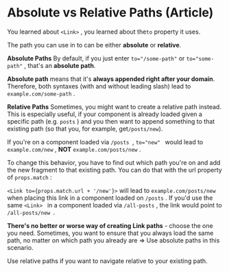# Absolute vs Relative Paths (Article)

You learned about ```<Link>``` , you learned about the``` to ``` property it uses.

The path you can use in to can be either **absolute** or **relative**. 

**Absolute Paths**
By default, if you just enter ```to="/some-path"```  or ```to="some-path"``` , that's an **absolute path**. 

**Absolute path** means that it's **always appended right after your domain**. Therefore, both syntaxes (with and without leading slash) lead to ```example.com/some-path``` .

**Relative Paths**
Sometimes, you might want to create a relative path instead. This is especially useful, if your component is already loaded given a specific path (e.g. ```posts``` ) and you then want to append something to that existing path (so that you, for example, get``` /posts/new ```).

If you're on a component loaded via ```/posts ```, ```to="new" ``` would lead to ```example.com/new``` , **NOT** ```example.com/posts/new``` . 

To change this behavior, you have to find out which path you're on and add the new fragment to that existing path. You can do that with the url  property of ```props.match``` :

```<Link to={props.match.url + '/new'}>```  will lead to ```example.com/posts/new ``` when placing this link in a component loaded on ```/posts``` . If you'd use the same ```<Link> ``` in a component loaded via ```/all-posts``` , the link would point to ```/all-posts/new ```.

**There's no better or worse way of creating Link paths** - choose the one you need. Sometimes, you want to ensure that you always load the same path, no matter on which path you already are => Use absolute paths in this scenario.

Use relative paths if you want to navigate relative to your existing path.